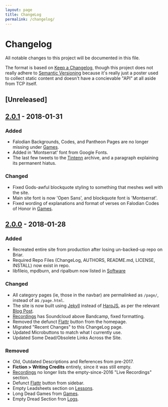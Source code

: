 ```yaml
---
layout: page
title: ChangeLog
permalink: /changelog/
---
```



# Changelog
All notable changes to this project will be documented in this file.

The format is based on [Keep a Changelog][001], though this project
does not really adhere to [Semantic Versioning][002] because it's
really just a poster used to collect static content and doesn't have a
concievable "API" at all aside from TCP itself.

## [Unreleased]

## [2.0.1] - 2018-01-31

### Added

- Falodian Backgrounds, Codes, and Pantheon Pages are no longer
  missing under [Games][].
- Added in 'Montserrat' font from Google Fonts.
- The last few tweets to the [Tintenn][] archive, and a paragraph
  explaining its permanent hiatus.

### Changed

- Fixed Gods-awful blockquote styling to something that meshes well
  with the site.
- Main site font is now 'Open Sans', and blockquote font is 'Montserrat'.
- Fixed wording of explanations and format of verses on Falodian Codes
  of Honor in [Games][].

## [2.0.0] - 2018-01-28

### Added

- Recreated entire site from production after losing un-backed-up repo
	on Briar.
- Required Repo Files (ChangeLog, AUTHORS, README.md, LICENSE,
  INSTALL) now exist in repo.
- libfileio, mpdburn, and ripalbum now listed in [Software][]

### Changed

- All category pages (ie, those in the navbar) are permalinked as
  `/page/`, instead of as `/page.html`.
- The site is now built using [Jekyll][003] instead of [HarpJS][004],
  as per the relevant [Blog Post][005].
- [Recordings][] has Soundcloud above Bandcamp, fixed formatting.
- Removed the defunct [Flattr][006] button from the homepage.
- Migrated "Recent Changes" to this ChangeLog page.
- Updated Microbuttons to match what I currently use.
- Updated Some Dead/Obsolete Links Across the Site.

### Removed

- Old, Outdated Descriptions and References from pre-2017.
- **Fiction > Writing Credits** entirely, since it was still empty.
- [Recordings][] no longer lists the empty-since-2016 "Live
  Recordings" section.
- Defunct [Flattr][006] button from sidebar.
- Empty Leadsheets section on [Lessons][].
- Long Dead Games from [Games][].
- Empty Dread Section fron [Logs][].

[Games]: /games/
[Lessons]: /lessons/
[Logs]: /logs/
[Recordings]: /recordings/
[Software]: /software/
[Tintenn]: /tintenn/
[001]: http://keepachangelog.com/en/1.0.0/
[002]: http://semver.org/spec/v2.0.0.html
[003]: https://jekyllrb.com/
[004]: http://harpjs.com/
[005]: http://www.toftandtoddy.com/2018/01/28/grounded-by-rubies/
[006]: https://flattr.com/

[2.0.0]: https://github.com/cdr255/website/releases/tag/v2.0.0
[2.0.1]: https://github.com/cdr255/website/releases/tag/v2.0.1

<!-- Local Variables: -->
<!-- mode: markdown   -->
<!-- End: -->
